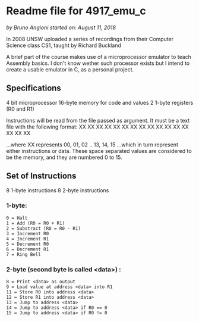 # Readme file for 4917_emu_c
*by Bruno Angioni*
*started on: August 11, 2018*

In 2008 UNSW uploaded a series of recordings from
their Computer Science class CS1, taught by Richard Buckland

A brief part of the course makes use of a microprocessor emulator
to teach Assembly basics. I don't know wether such processor exists
but I intend to create a usable emulator in C, as a personal project.

## Specifications
4 bit microprocessor
16-byte memory for code and values
2 1-byte registers (R0 and R1)

Instructions will be read from the file passed as argument.
It must be a text file with the following format:
XX XX XX XX
XX XX XX XX
XX XX XX XX
XX XX XX XX

...where XX represents 00, 01, 02 .. 13, 14, 15
...which in turn represent either instructions or data.
These space separated values are considered to be the memory,
and they are numbered 0 to 15.

## Set of Instructions
8 1-byte instructions
8 2-byte instructions

### 1-byte:
    0 = Halt
    1 = Add (R0 = R0 + R1)
    2 = Substract (R0 = R0 - R1)
    3 = Increment R0
    4 = Increment R1
    5 = Decrement R0
    6 = Decrement R1
    7 = Ring Bell

### 2-byte (second byte is called \<data\>) :
    8 = Print <data> as output
    9 = Load value at address <data> into R1
    11 = Store R0 into address <data>
    12 = Store R1 into address <data>
    13 = Jump to address <data>
    14 = Jump to address <data> if R0 == 0
    15 = Jump to address <data> if R0 != 0
